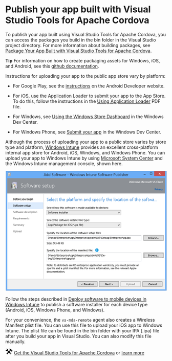 <properties
   pageTitle="Publish your app built with Visual Studio Tools for Apache Cordova | Cordova"
   description="description"
   services="na"
   documentationCenter=""
   authors="Mikejo5000"
   tags=""/>
<tags
   ms.service="na"
   ms.devlang="javascript"
   ms.topic="article"
   ms.tgt_pltfrm="mobile-multiple"
   ms.workload="na"
   ms.date="09/10/2015"
   ms.author="mikejo"/>
# Publish your app built with Visual Studio Tools for Apache Cordova

To publish your app built using Visual Studio Tools for Apache Cordova, you can access the packages you build in the bin folder in the Visual Studio project directory. For more information about building packages, see [Package Your App Built with Visual Studio Tools for Apache Cordova](package-app-built-with-visual-studio.md).

**Tip** For information on how to create packaging assets for Windows, iOS, and Android, see this [github documentation](./tutorial-package-publish/tutorial-package-publish-readme.md).

Instructions for uploading your app to the public app store vary by platform:

*   For Google Play, see the [instructions](https://support.google.com/googleplay/android-developer/answer/113469?hl=en) on the Android Developer website.

*   For iOS, use the Application Loader to submit your app to the App Store. To do this, follow the instructions in the [Using Application Loader](https://itunesconnect.apple.com/docs/UsingApplicationLoader.pdf) PDF file.

*   For Windows, see [Using the Windows Store Dashboard](https://msdn.microsoft.com/library/windows/apps/hh967767.aspx) in the Windows Dev Center.

*   For Windows Phone, see [Submit your app](https://msdn.microsoft.com/library/windowsphone/help/jj206724.aspx) in the Windows Dev Center.

Although the process of uploading your app to a public store varies by store type and platform, [Windows Intune](https://www.microsoft.com/server-cloud/products/windows-intune/default.aspx#fbid=Zjhx4IFbY3b) provides an excellent cross-platform internal app store for Android, iOS, Windows, and Windows Phone. You can upload your app to Windows Intune by using [Microsoft System Center](https://www.microsoft.com/server-cloud/products/system-center-2012-r2/default.aspx#fbid=Zjhx4IFbY3b) and the Windows Intune management console, shown here.

![Using InTune to create an internal app store](media/publish-app-built-with-visual-studio/publish-intune.png)

Follow the steps described in [Deploy software to mobile devices in Windows Intune](https://technet.microsoft.com/library/dn646972.aspx) to publish a software installer for each device type (Android, iOS, Windows Phone, and Windows).

For your convenience, the `vs-mda-remote` agent also creates a Wireless Manifest plist file. You can use this file to upload your iOS app to Windows Intune. The plist file can be found in the bin folder with your IPA (.ipa) file after you build your app in Visual Studio. You can also modify this file manually.

![Download the tools](media/publish-app-built-with-visual-studio/publish-download-link.png) [Get the Visual Studio Tools for Apache Cordova](http://aka.ms/mchm38) or [learn more](https://www.visualstudio.com/cordova-vs.aspx)
